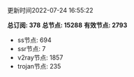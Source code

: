 更新时间2022-07-24 16:55:22

**总订阅: 378**
**总节点: 15288**
**有效节点: 2793**
- ss节点: 694
- ssr节点: 7
- v2ray节点: 1857
- trojan节点: 235
